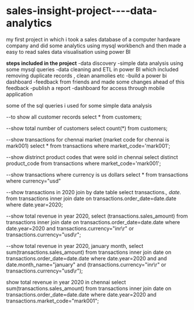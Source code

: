 # sales-insight-project----data-analytics
my first project in which i took a sales database of a computer hardware company and did some analytics using mysql workbench and then made a easy to read sales data visualisation using power BI 





**steps included in the project**
-data discovery
-simple data analysis using some mysql queries
-data cleaning and ETL in power BI which included removing duplicate records , clean anamolies etc
-build a power bi dashboard
-feedback from friends and made some changes ahead of this feedback
-publish a report
-dashboard for access through mobile application






some of the sql queries i used for some simple data analysis

--to show all customer records
select * from customers;

--show total number of customers
select count(*) from customers;

--show transactions for chennai market (market code for chennai is mark001)
select * from transactions where market_code='mark001';

--show distrinct product codes that were sold in chennai
select distinct product_code from transactions where market_code='mark001';

--show transactions where currency is us dollars
select * from transactions where currency="usd"

--show transactions in 2020 join by date table
select transactions.*, date.* from transactions inner join date on transactions.order_date=date.date where date.year=2020;

--show total revenue in year 2020,
select (transactions.sales_amount) from transactions inner join date on transactions.order_date=date.date where date.year=2020 and transactions.currency="inr\r" or transactions.currency="usd\r";

--show total revenue in year 2020, january month,
select sum(transactions.sales_amount) from transactions inner join date on transactions.order_date=date.date where date.year=2020 and and date.month_name="january" and (transactions.currency="inr\r" or transactions.currency="usd\r");

show total revenue in year 2020 in chennai
select sum(transactions.sales_amount) from transactions inner join date on transactions.order_date=date.date where date.year=2020 and transactions.market_code="mark001";
